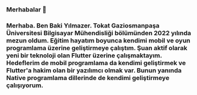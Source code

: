 ### Merhabalar 👋
### Merhaba. Ben Baki Yılmazer. Tokat Gaziosmanpaşa Üniversitesi Bilgisayar Mühendisliği bölümünden 2022 yılında mezun oldum. Eğitim hayatım boyunca kendimi mobil ve oyun programlama üzerine geliştirmeye çalıştım. Şuan aktif olarak yeni bir teknoloji olan Flutter üzerine çalışmaktayım. Hedeflerim de mobil programlama da kendimi geliştirmek ve Flutter'a hakim olan bir yazılımcı olmak var. Bunun yanında Native programlama dillerinde de kendimi geliştirmeye çalışıyorum.

<!--
**bakiylmazer/BakiYlmazer** is a ✨ _special_ ✨ repository because its `README.md` (this file) appears on your GitHub profile.

Here are some ideas to get you started:

- 🔭 I’m currently working on ...
- 🌱 I’m currently learning ...
- 👯 I’m looking to collaborate on ...
- 🤔 I’m looking for help with ...
- 💬 Ask me about ...
- 📫 How to reach me: ...
- 😄 Pronouns: ...
- ⚡ Fun fact: ...
-->

